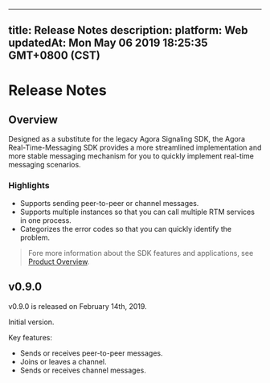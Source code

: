 
---
title: Release Notes
description: 
platform: Web
updatedAt: Mon May 06 2019 18:25:35 GMT+0800 (CST)
---
# Release Notes
## Overview

Designed as a substitute for the legacy Agora Signaling SDK, the Agora Real-Time-Messaging SDK provides a more streamlined implementation and more stable messaging mechanism for you to quickly implement real-time messaging scenarios.

### Highlights

- Supports sending peer-to-peer or channel messages.
- Supports multiple instances so that you can call multiple RTM services in one process. 
- Categorizes the error codes so that you can quickly identify the problem.

> Fore more information about the SDK features and applications, see [Product Overview](../../cn/Real-time-Messaging/RTM_releases_android.md).


## v0.9.0

v0.9.0 is released on February 14th, 2019.

Initial version. 

Key features:

- Sends or receives peer-to-peer messages.
- Joins or leaves a channel.
- Sends or receives channel messages.

